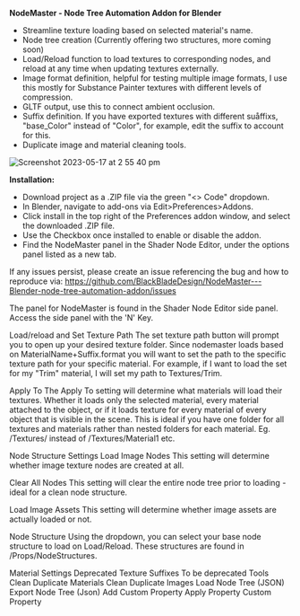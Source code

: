 **NodeMaster - Node Tree Automation Addon for Blender**

- Streamline texture loading based on selected material's name.
- Node tree creation (Currently offering two structures, more coming soon)
- Load/Reload function to load textures to corresponding nodes, and reload at any time when updating textures externally.
- Image format definition, helpful for testing multiple image formats, I use this mostly for Substance Painter textures with different levels of compression.
- GLTF output, use this to connect ambient occlusion. 
- Suffix definition. If you have exported textures with different suåffixs, "base_Color" instead of "Color", for example, edit the suffix to account for this.
- Duplicate image and material cleaning tools. 

![Screenshot 2023-05-17 at 2 55 40 pm](https://github.com/BlackBladeDesign/NodeMaster---Blender-node-tree-automation-addon/assets/126746830/a475efe8-d9cc-4708-9dfd-d1b26b9e1d1a)

**Installation:**
- Download project as a .ZIP file via the green "<> Code" dropdown.
- In Blender, navigate to add-ons via Edit>Preferences>Addons.
- Click install in the top right of the Preferences addon window, and select the downloaded .ZIP file. 
- Use the Checkbox once installed to enable or disable the addon. 
- Find the NodeMaster panel in the Shader Node Editor, under the options panel listed as a new tab.

If any issues persist, please create an issue referencing the bug and how to reproduce via: https://github.com/BlackBladeDesign/NodeMaster---Blender-node-tree-automation-addon/issues

The panel for NodeMaster is found in the Shader Node Editor side panel. Access the side panel with the 'N' Key.

Load/reload and Set Texture Path
The set texture path button will prompt you to open up your desired texture folder. Since nodemaster loads based on MaterialName+Suffix.format you will want to set the path to the specific texture path for your specific material. For example, if I want to load the set for my "Trim" material, I will set my path to Textures/Trim.

Apply To
The Apply To setting will determine what materials will load their textures. Whether it loads only the selected material, every material attached to the object, or if it loads texture for every material of every object that is visible in the scene. This is ideal if you have one folder for all textures and materials rather than nested folders for each material. Eg. /Textures/ instead of /Textures/Material1 etc.

Node Structure Settings
Load Image Nodes
This setting will determine whether image texture nodes are created at all.

Clear All Nodes
This setting will clear the entire node tree prior to loading - ideal for a clean node structure.

Load Image Assets
This setting will determine whether image assets are actually loaded or not.

Node Structure
Using the dropdown, you can select your base node structure to load on Load/Reload. These structures are found in /Props/NodeStructures.

Material Settings
Deprecated
Texture Suffixes
To be deprecated
Tools
Clean Duplicate Materials
Clean Duplicate Images
Load Node Tree (JSON)
Export Node Tree (Json)
Add Custom Property
Apply Property
Custom Property
